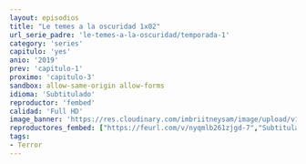 ```yaml
---
layout: episodios
title: "Le temes a la oscuridad 1x02"
url_serie_padre: 'le-temes-a-la-oscuridad/temporada-1'
category: 'series'
capitulo: 'yes'
anio: '2019'
prev: 'capitulo-1'
proximo: 'capitulo-3'
sandbox: allow-same-origin allow-forms
idioma: 'Subtitulado'
reproductor: 'fembed'
calidad: 'Full HD'
image_banner: 'https://res.cloudinary.com/imbriitneysam/image/upload/v1546545022/reason1-banner-min.jpg'
reproductores_fembed: ["https://feurl.com/v/nyqmlb261zjgd-7","Subtitulado","https://feurl.com/v/gxwl3f-4z481lr2","Subtitulado","https://feurl.com/v/qg845bekjy6gd-e","Subtitulado","https://gdriveplayer.co/embed2.php?link=7Pnfwvny181iFib8BlQwuwLwl%252B5dgGzt6NnR1QVhFHKnpuGXHf%252FglLY3Q30m9kQF%252BMJAjpBF1HtjgqOk%252FXZLjwkpqMd4bvOsBmkU30RL%252FbWec%252Bnsi%252B44ZJ1zyV5HWt8VjQUh7qy9c6mhg9MKdYFa3Sjuq%252BOrxSqJLr2zYQB3gfav2HIVaPS3IndvNxjJcnYl0RxdAUWHLoKFLxRBXnvU%252Fs","Subtitulado"]
tags:
- Terror
---
```












